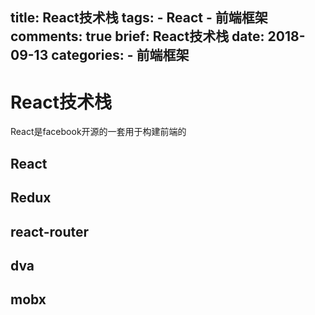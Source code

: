 title: React技术栈
tags:
    - React
    - 前端框架
comments: true
brief: React技术栈
date: 2018-09-13
categories:
    - 前端框架
---
# React技术栈
React是facebook开源的一套用于构建前端的

## React

## Redux

## react-router

## dva

## mobx
